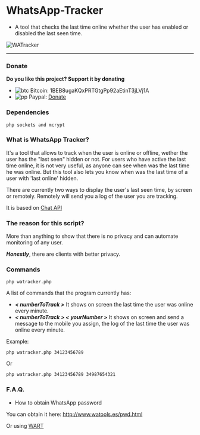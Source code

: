 WhatsApp-Tracker
================

- A tool that checks the last time online whether the user has enabled or disabled the last seen time.

![WATracker](http://cl.ly/image/1P331F2S3q0b/watracker.png)


----------

### Donate

**Do you like this project? Support it by donating**
- ![btc](https://camo.githubusercontent.com/4bc31b03fc4026aa2f14e09c25c09b81e06d5e71/687474703a2f2f7777772e6d6f6e747265616c626974636f696e2e636f6d2f696d672f66617669636f6e2e69636f) Bitcoin: 1BEB8ugaKQxPRTGtgPp92aEtinT3jLVj1A
- ![pp](https://raw.githubusercontent.com/reek/anti-adblock-killer/gh-pages/images/paypal.png) Paypal: [Donate](https://www.paypal.com/cgi-bin/webscr?cmd=_s-xclick&hosted_button_id=R9J2UVKUP8X8S)

### Dependencies

`php sockets and mcrypt`

### What is WhatsApp Tracker?

It's a tool that allows to track when the user is online or offline, wether the user has the "last seen" hidden or not. For users who have active the last time online, it is not very useful, as anyone can see when was the last time he was online. But this tool also lets you know when was the last time of a user with 'last online' hidden.

There are currently two ways to display the user's last seen time, by screen or remotely. Remotely will send you a log of the user you are tracking.

It is based on [Chat API](https://github.com/mgp25/Chat-API)


### The reason for this script?

More than anything to show that there is no privacy and can automate monitoring of any user.

***Honestly***, there are clients with better privacy.

### Commands

```
php watracker.php
```

A list of commands that the program currently has:

- ***< numberToTrack >*** It shows on screen the last time the user was online every minute. 
- ***< numberToTrack > < yourNumber >*** It shows on screen and send a message to the mobile you assign, the log of the last time the user was online every minute.

Example:
```
php watracker.php 34123456789
```

Or

```
php watracker.php 34123456789 34987654321
```

### F.A.Q.

- How to obtain WhatsApp password

You can obtain it here: http://www.watools.es/pwd.html

Or using [WART](https://github.com/mgp25/WART)

